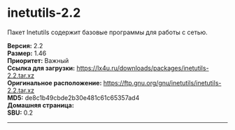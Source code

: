 # inetutils-2.2

Пакет Inetutils содержит базовые программы для работы с сетью.

**Версия:** 2.2
<br />
**Размер:** 1.46
<br />
**Приоритет:** Важный
<br />
**Ссылка для загрузки:** https://lx4u.ru/downloads/packages/inetutils-2.2.tar.xz
<br />
**Оригинальное расположение:** https://ftp.gnu.org/gnu/inetutils/inetutils-2.2.tar.xz
<br />
**MD5:** de8c1b49cbde2b30e481c61c65357ad4
<br />
**Домашняя страница:** 
        <br />
**SBU:** 0.2

***
            